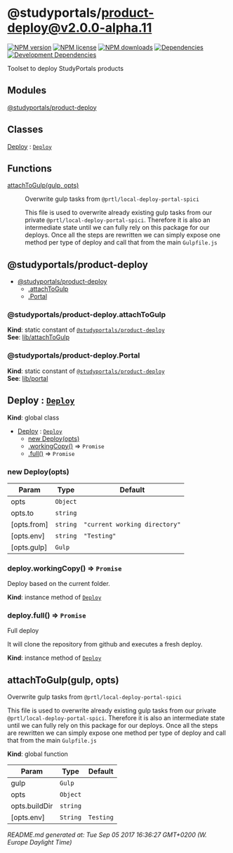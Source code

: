 # @studyportals/product-deploy@v2.0.0-alpha.11

<a href="https://www.npmjs.com/package/@studyportals/product-deploy" title="View this project on NPM" target="_blank"><img src="https://img.shields.io/npm/v/@studyportals/product-deploy.svg?style=flat" alt="NPM version" /></a>
<a href="https://www.npmjs.com/package/@studyportals/product-deploy" title="View this project on NPM" target="_blank"><img src="https://img.shields.io/npm/l/@studyportals/product-deploy.svg?style=flat" alt="NPM license" /></a>
<a href="https://www.npmjs.com/package/@studyportals/product-deploy" title="View this project on NPM" target="_blank"><img src="https://img.shields.io/npm/dm/@studyportals/product-deploy.svg?style=flat" alt="NPM downloads" /></a>
<a href="https://david-dm.org/studyportals/product-deploy" title="View this project on David" target="_blank"><img src="https://img.shields.io/david/studyportals/product-deploy.svg?style=flat" alt="Dependencies" /></a>
<a href="https://david-dm.org/studyportals/product-deploy" title="View this project on David" target="_blank"><img src="https://img.shields.io/david/dev/studyportals/product-deploy.svg?style=flat" alt="Development Dependencies" /></a>

Toolset to deploy StudyPortals products

## Modules

<dl>
<dt><a href="#module_@studyportals/product-deploy">@studyportals/product-deploy</a></dt>
<dd></dd>
</dl>

## Classes

<dl>
<dt><a href="#Deploy">Deploy</a> : <code><a href="#Deploy">Deploy</a></code></dt>
<dd></dd>
</dl>

## Functions

<dl>
<dt><a href="#attachToGulp">attachToGulp(gulp, opts)</a></dt>
<dd><p>Overwrite gulp tasks from <code>@prtl/local-deploy-portal-spici</code></p>
<p>This file is used to overwrite already existing gulp tasks from our private
<code>@prtl/local-deploy-portal-spici</code>. Therefore it is also an intermediate state
until we can fully rely on this package for our deploys. Once all the steps
are rewritten we can simply expose one method per type of deploy and call that
from the main <code>Gulpfile.js</code></p>
</dd>
</dl>

<a name="module_@studyportals/product-deploy"></a>

## @studyportals/product-deploy

* [@studyportals/product-deploy](#module_@studyportals/product-deploy)
    * [.attachToGulp](#module_@studyportals/product-deploy.attachToGulp)
    * [.Portal](#module_@studyportals/product-deploy.Portal)

<a name="module_@studyportals/product-deploy.attachToGulp"></a>

### @studyportals/product-deploy.attachToGulp
**Kind**: static constant of [<code>@studyportals/product-deploy</code>](#module_@studyportals/product-deploy)  
**See**: [lib/attachToGulp](#module_lib/attachToGulp)  
<a name="module_@studyportals/product-deploy.Portal"></a>

### @studyportals/product-deploy.Portal
**Kind**: static constant of [<code>@studyportals/product-deploy</code>](#module_@studyportals/product-deploy)  
**See**: [lib/portal](#module_lib/portal)  
<a name="Deploy"></a>

## Deploy : [<code>Deploy</code>](#Deploy)
**Kind**: global class  

* [Deploy](#Deploy) : [<code>Deploy</code>](#Deploy)
    * [new Deploy(opts)](#new_Deploy_new)
    * [.workingCopy()](#Deploy+workingCopy) ⇒ <code>Promise</code>
    * [.full()](#Deploy+full) ⇒ <code>Promise</code>

<a name="new_Deploy_new"></a>

### new Deploy(opts)

| Param | Type | Default |
| --- | --- | --- |
| opts | <code>Object</code> |  | 
| opts.to | <code>string</code> |  | 
| [opts.from] | <code>string</code> | <code>&quot;current working directory&quot;</code> | 
| [opts.env] | <code>string</code> | <code>&quot;Testing&quot;</code> | 
| [opts.gulp] | <code>Gulp</code> |  | 

<a name="Deploy+workingCopy"></a>

### deploy.workingCopy() ⇒ <code>Promise</code>
Deploy based on the current folder.

**Kind**: instance method of [<code>Deploy</code>](#Deploy)  
<a name="Deploy+full"></a>

### deploy.full() ⇒ <code>Promise</code>
Full deploy

It will clone the repository from github and executes a fresh deploy.

**Kind**: instance method of [<code>Deploy</code>](#Deploy)  
<a name="attachToGulp"></a>

## attachToGulp(gulp, opts)
Overwrite gulp tasks from `@prtl/local-deploy-portal-spici`

This file is used to overwrite already existing gulp tasks from our private
`@prtl/local-deploy-portal-spici`. Therefore it is also an intermediate state
until we can fully rely on this package for our deploys. Once all the steps
are rewritten we can simply expose one method per type of deploy and call that
from the main `Gulpfile.js`

**Kind**: global function  

| Param | Type | Default |
| --- | --- | --- |
| gulp | <code>Gulp</code> |  | 
| opts | <code>Object</code> |  | 
| opts.buildDir | <code>string</code> |  | 
| [opts.env] | <code>String</code> | <code>Testing</code> | 


_README.md generated at: Tue Sep 05 2017 16:36:27 GMT+0200 (W. Europe Daylight Time)_